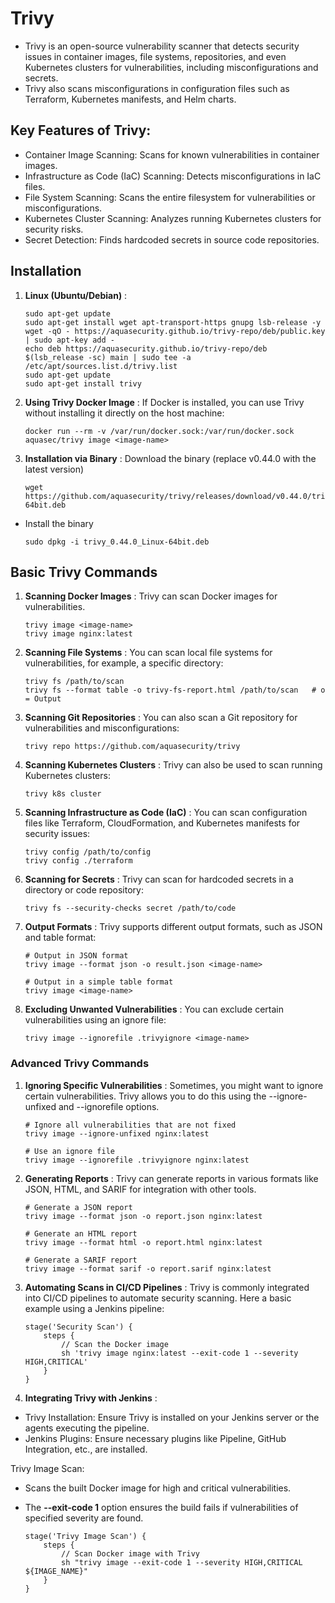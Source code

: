 # Trivy
- Trivy is an open-source vulnerability scanner that detects security issues in container images, file systems, repositories, and even Kubernetes clusters for vulnerabilities, including misconfigurations and secrets. 
- Trivy also scans misconfigurations in configuration files such as Terraform, Kubernetes manifests, and Helm charts.

## Key Features of Trivy:
- Container Image Scanning: Scans for known vulnerabilities in container images.
- Infrastructure as Code (IaC) Scanning: Detects misconfigurations in IaC files.
- File System Scanning: Scans the entire filesystem for vulnerabilities or misconfigurations.
- Kubernetes Cluster Scanning: Analyzes running Kubernetes clusters for security risks.
- Secret Detection: Finds hardcoded secrets in source code repositories.

## Installation 
1. **Linux (Ubuntu/Debian)** :
    ```
    sudo apt-get update
    sudo apt-get install wget apt-transport-https gnupg lsb-release -y
    wget -qO - https://aquasecurity.github.io/trivy-repo/deb/public.key | sudo apt-key add -
    echo deb https://aquasecurity.github.io/trivy-repo/deb $(lsb_release -sc) main | sudo tee -a /etc/apt/sources.list.d/trivy.list
    sudo apt-get update
    sudo apt-get install trivy
    ```

2. **Using Trivy Docker Image** : If Docker is installed, you can use Trivy without installing it directly on the host machine:

    ```
    docker run --rm -v /var/run/docker.sock:/var/run/docker.sock aquasec/trivy image <image-name>
    ```

3. **Installation via Binary** : Download the binary (replace v0.44.0 with the latest version)
    ```
    wget https://github.com/aquasecurity/trivy/releases/download/v0.44.0/trivy_0.44.0_Linux-64bit.deb
    ```
    
- Install the binary
    ```
    sudo dpkg -i trivy_0.44.0_Linux-64bit.deb
    ```

## Basic Trivy Commands

1. **Scanning Docker Images** : Trivy can scan Docker images for vulnerabilities.
    ```
    trivy image <image-name>
    trivy image nginx:latest
    ```

2. **Scanning File Systems** : You can scan local file systems for vulnerabilities, for example, a specific directory:
    ```
    trivy fs /path/to/scan
    trivy fs --format table -o trivy-fs-report.html /path/to/scan   # o = Output
    ```

3. **Scanning Git Repositories** : You can also scan a Git repository for vulnerabilities and misconfigurations:
    ```
    trivy repo https://github.com/aquasecurity/trivy
    ```

4. **Scanning Kubernetes Clusters** : Trivy can also be used to scan running Kubernetes clusters:
    ```
    trivy k8s cluster
    ```

5. **Scanning Infrastructure as Code (IaC)** : You can scan configuration files like Terraform, CloudFormation, and Kubernetes manifests for security issues:
    ```
    trivy config /path/to/config
    trivy config ./terraform
    ```

6. **Scanning for Secrets** : Trivy can scan for hardcoded secrets in a directory or code repository:
    ```
    trivy fs --security-checks secret /path/to/code
    ```

7. **Output Formats** : Trivy supports different output formats, such as JSON and table format:
    ```
    # Output in JSON format
    trivy image --format json -o result.json <image-name>

    # Output in a simple table format
    trivy image <image-name>
    ```

8. **Excluding Unwanted Vulnerabilities** : You can exclude certain vulnerabilities using an ignore file:
    ```
    trivy image --ignorefile .trivyignore <image-name>
    ```

### Advanced Trivy Commands
1. **Ignoring Specific Vulnerabilities** : Sometimes, you might want to ignore certain vulnerabilities. Trivy allows you to do this using the --ignore-unfixed and --ignorefile options.
    ```
    # Ignore all vulnerabilities that are not fixed
    trivy image --ignore-unfixed nginx:latest

    # Use an ignore file
    trivy image --ignorefile .trivyignore nginx:latest
    ```
2. **Generating Reports** : Trivy can generate reports in various formats like JSON, HTML, and SARIF for integration with other tools.
    ```
    # Generate a JSON report
    trivy image --format json -o report.json nginx:latest

    # Generate an HTML report
    trivy image --format html -o report.html nginx:latest

    # Generate a SARIF report
    trivy image --format sarif -o report.sarif nginx:latest
    ```
3. **Automating Scans in CI/CD Pipelines** : Trivy is commonly integrated into CI/CD pipelines to automate security scanning. Here a basic example using a Jenkins pipeline:
    ```
    stage('Security Scan') {
        steps {
            // Scan the Docker image
            sh 'trivy image nginx:latest --exit-code 1 --severity HIGH,CRITICAL'
        }
    }
    ```
4. **Integrating Trivy with Jenkins** :
- Trivy Installation: Ensure Trivy is installed on your Jenkins server or the agents executing the pipeline.
- Jenkins Plugins: Ensure necessary plugins like Pipeline, GitHub Integration, etc., are installed.

Trivy Image Scan:
- Scans the built Docker image for high and critical vulnerabilities.
- The **--exit-code 1** option ensures the build fails if vulnerabilities of specified severity are found.
  
    ```
    stage('Trivy Image Scan') {
        steps {
            // Scan Docker image with Trivy
            sh "trivy image --exit-code 1 --severity HIGH,CRITICAL ${IMAGE_NAME}"
        }
    }
    ```
